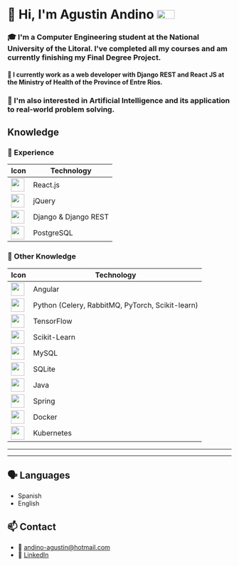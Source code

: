 # 👋 Hi, I'm Agustin Andino <img src="https://flagcdn.com/ar.svg" width="40" height="20" alt="Argentina"/>

### 🎓 I'm a **Computer Engineering** student at the **National University of the Litoral**. I've completed all my courses and am currently finishing my Final Degree Project.

#### 💼 I currently work as a **web developer** with **Django REST and React JS** at the **Ministry of Health of the Province of Entre Ríos**.

### 🧠 I'm also interested in **Artificial Intelligence** and its application to real-world problem solving.

##  Knowledge

### 🚀 Experience
| Icon | Technology |
|------|------------|
| <img src="https://skillicons.dev/icons?i=react" width="30"/> | React.js |
| <img src="https://skillicons.dev/icons?i=jquery" width="30"/> | jQuery |
| <img src="https://skillicons.dev/icons?i=django" width="30"/> | Django & Django REST |
| <img src="https://skillicons.dev/icons?i=postgresql" width="30"/> | PostgreSQL |

### 🧠 Other Knowledge
| Icon | Technology |
|------|------------|
| <img src="https://skillicons.dev/icons?i=angular" width="30"/> | Angular |
| <img src="https://skillicons.dev/icons?i=python" width="30"/> | Python (Celery, RabbitMQ, PyTorch, Scikit-learn) |
| <img src="https://skillicons.dev/icons?i=tensorflow" width="30"/> | TensorFlow |
| <img src="https://skillicons.dev/icons?i=sklearn" width="30"/> | Scikit-Learn |
| <img src="https://skillicons.dev/icons?i=mysql" width="30"/> | MySQL |
| <img src="https://skillicons.dev/icons?i=sqlite" width="30"/> | SQLite |
| <img src="https://skillicons.dev/icons?i=java" width="30"/> | Java |
| <img src="https://skillicons.dev/icons?i=spring" width="30"/> | Spring |
| <img src="https://skillicons.dev/icons?i=docker" width="30"/> | Docker |
| <img src="https://skillicons.dev/icons?i=kubernetes" width="30"/> | Kubernetes |

---
---

## 🗣️ Languages
- Spanish
- English

## 📫 Contact

- 📧 andino-agustin@hotmail.com  
- 🔗 [LinkedIn](https://www.linkedin.com/in/agustin-andino/)  
